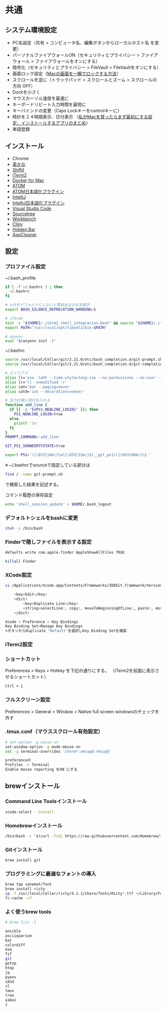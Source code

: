 # 共通

## システム環境設定

- PC名設定（共有 > コンピュータ名、編集ボタンからローカルホスト名 を変更）
- パーソナルファイアウォールON（セキュリティとプライバシー > ファイアウォール > ファイアウォールをオンにする）
- 暗号化（セキュリティとプライバシー > FileVault > FileVaultをオンにする）
- 画面ロック設定（[Macの画面を一瞬でロックする方法](https://book.mynavi.jp/macfan/detail_summary/id=38035)）
- スクロールを逆に（トラックパッド > スクロールとズーム > スクロールの方向 OFF）
- Dockを小さく
- マウスカーソル速度を最速に
- キーボードリピート入力時間を最短に
- キーバインドの変更（Caps Lockキーをcontrolキーに）
- 時計を２４時間表示、日付表示
（[私がMacを買ったらまず最初にする設定、インストールするアプリのまとめ](https://ushigyu.net/2016/03/09/mac-initial-configuration-apps/#US)）
- 単語登録

## インストール

- Chrome
- [英かな](https://ei-kana.appspot.com/)
- [Shiftit](https://github.com/fikovnik/ShiftIt/releases)
- [iTerm2](https://www.iterm2.com/)
- [Docker for Mac](https://hub.docker.com/editions/community/docker-ce-desktop-mac)
- [ATOM](https://atom.io/)
- [ATOM日本語化プラグイン](https://qiita.com/akikimur/items/bc342db92dbeb801ee61)
- [IntelliJ](https://www.jetbrains.com/idea/)
- [IntelliJ日本語化プラグイン](http://mergedoc.osdn.jp/#pleiades.html#PLUGIN)
- [Visual Studio Code](https://azure.microsoft.com/ja-jp/products/visual-studio-code/)
- [Sourcetree](https://ja.atlassian.com/software/sourcetree)
- [Workbench](https://www.mysql.com/jp/products/workbench/)
- [Clipy](https://clipy-app.com/)
- [Hidden Bar](https://apps.apple.com/jp/app/hidden-bar/id1452453066?mt=12)
- [AppCleaner](https://freemacsoft.net/appcleaner/)

## 設定

### プロファイル設定

~/.bash_profile

```bash
if [ -f ~/.bashrc ] ; then
. ~/.bashrc
fi

# zshをデフォルトにしないと警告出るのを非表示
export BASH_SILENCE_DEPRECATION_WARNING=1

# iTerm2
test -e "${HOME}/.iterm2_shell_integration.bash" && source "${HOME}/.iterm2_shell_integration.bash"
export PATH="/usr/local/opt/libxml2/bin:$PATH"

# anyenv
eval "$(anyenv init -)"
```

~/.bashrc

```bash
source /usr/local/Cellar/git/2.21.0/etc/bash_completion.d/git-prompt.sh
source /usr/local/Cellar/git/2.21.0/etc/bash_completion.d/git-completion.bash

# エイリアス
alias ll='exa -lahF --time-style=long-iso --no-permissions --no-user --icons'
alias lr='ll -s=modified -r'
alias cat='bat --paging=never'
alias catd='cat --decorations=never'

# 出力の後に改行を入れる
function add_line {
  if [[ -z "${PS1_NEWLINE_LOGIN}" ]]; then
    PS1_NEWLINE_LOGIN=true
  else
    printf '\n'
  fi
}
PROMPT_COMMAND='add_line'

GIT_PS1_SHOWDIRTYSTATE=true

export PS1='\[\033[34m\]\w\[\033[31m\]$(__git_ps1)\[\033[00m\]\$ '
```

※ ~/.bashrcでsourceで指定している部分は

```bash
find / -name git-prompt.sh
```

で検索した結果を記述する。

コマンド履歴の保存設定

```bash
echo 'shell_session_update' > $HOME/.bash_logout
```

### デフォルトシェルをbashに変更

```bash
chsh -s /bin/bash
```

### Finderで隠しファイルを表示する設定

```bash
defaults write com.apple.finder AppleShowAllFiles TRUE
```

```bash
killall Finder
```

### XCode設定

```bash
vi /Applications/Xcode.app/Contents/Frameworks/IDEKit.framework/Versions/A/Resources/IDETextKeyBindingSet.plist
```

```bash
    <key>Edit</key>
    <dict>
        <key>Duplicate Line</key>
        <string>selectLine:, copy:, moveToBeginningOfLine:, paste:, moveToEndOfLine:</string>
    </dict>
```

```bash
Xcode > Preference > Key Bindings
Key Binding Set>Manage Key Bindings
+ボタンからDuplicate "Default"を選択しKey Binding Setを複製
```

### iTerm2設定

### ショートカット

Preferences > Keys > Hotkey を下記の通りにする。
（iTerm2を前面に表示させるショートカット）

```bash
Ctrl + i
```

### フルスクリーン設定

Preferences > General > Window > Native full screen windowsのチェックを外す

### .tmux.conf（マウススクロール有効設定）

```bash
# set-option -g mouse on
set-window-option -g mode-mouse on
set -g terminal-overrides 'xterm*:smcup@:rmcup@'
```

```bash
preferenceの
Profiles -> Terminal
Enable mouse reporting をON にする
```

## brewインストール

### Command Line Toolsインストール

```bash
xcode-select --install
```

### Homebrewインストール

```bash
/bin/bash -c "$(curl -fsSL https://raw.githubusercontent.com/Homebrew/install/master/install.sh)"
```

### Gitインストール

```bash
brew install git
```

### プログラミングに最適なフォントの導入

```bash
brew tap sanemat/font
brew install ricty
cp -f /usr/local/Cellar/ricty/4.1.1/share/fonts/Ricty*.ttf ~/Library/Fonts/
fc-cache -vf
```

### よく使うbrew tools

```bash
# brew list -1

ansible
asciiquarium
bat
colordiff
exa
fzf
git
gotop
htop
jq
pyenv
skhd
sl
tmux
tree
yabai
z
```
